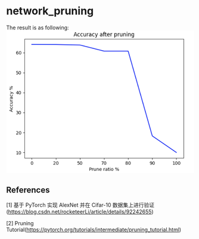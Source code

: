 # network_pruning
The result is as following:
![alt text](https://github.com/yichenwan/network_pruning/blob/main/Accuracy%20after%20pruning.png)
## References
[1] 基于 PyTorch 实现 AlexNet 并在 Cifar-10 数据集上进行验证(https://blog.csdn.net/rocketeerLi/article/details/92242655)

[2] Pruning Tutorial(https://pytorch.org/tutorials/intermediate/pruning_tutorial.html)
